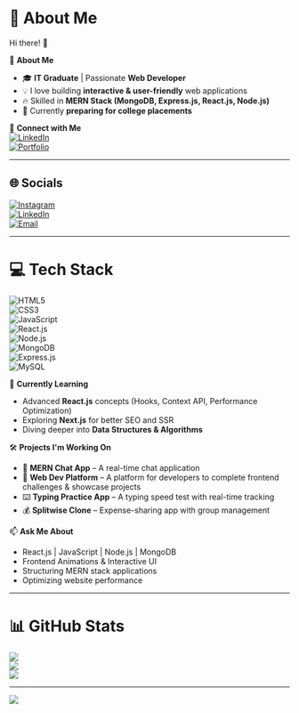 # 💫 About Me  
Hi there! 👋  

🚀 **About Me**  
- 🎓 **IT Graduate** | Passionate **Web Developer**  
- 💡 I love building **interactive & user-friendly** web applications  
- 🔥 Skilled in **MERN Stack (MongoDB, Express.js, React.js, Node.js)**  
- 🎯 Currently **preparing for college placements**  


🔗 **Connect with Me**  
[![LinkedIn](https://img.shields.io/badge/LinkedIn-Profile-blue?style=flat&logo=linkedin)](https://www.linkedin.com/in/kiishan-prajapati/)  
[![Portfolio](https://img.shields.io/badge/Portfolio-%23000000.svg?style=flat&logo=firefox&logoColor=white)](https://kishandhaval.github.io/kishan-portfolio/)  

---

## 🌐 Socials  
[![Instagram](https://img.shields.io/badge/Instagram-%23E4405F.svg?logo=Instagram&logoColor=white)](https://instagram.com/_kiishan_)  
[![LinkedIn](https://img.shields.io/badge/LinkedIn-%230077B5.svg?logo=linkedin&logoColor=white)](https://linkedin.com/in/kiishan-prajapati)  
[![Email](https://img.shields.io/badge/Email-D14836?logo=gmail&logoColor=white)](mailto:kmprajapati1910@gmail.com)  

---

# 💻 Tech Stack  
![HTML5](https://img.shields.io/badge/html5-%23E34F26.svg?style=for-the-badge&logo=html5&logoColor=white)  
![CSS3](https://img.shields.io/badge/css3-%231572B6.svg?style=for-the-badge&logo=css3&logoColor=white)  
![JavaScript](https://img.shields.io/badge/javascript-%23F7DF1E.svg?style=for-the-badge&logo=javascript&logoColor=black)  
![React.js](https://img.shields.io/badge/react-%2361DAFB.svg?style=for-the-badge&logo=react&logoColor=white)  
![Node.js](https://img.shields.io/badge/node.js-6DA55F?style=for-the-badge&logo=node.js&logoColor=white)  
![MongoDB](https://img.shields.io/badge/MongoDB-%234ea94b.svg?style=for-the-badge&logo=mongodb&logoColor=white)  
![Express.js](https://img.shields.io/badge/express.js-%23404d59.svg?style=for-the-badge&logo=express&logoColor=%2361DAFB)  
![MySQL](https://img.shields.io/badge/mysql-4479A1.svg?style=for-the-badge&logo=mysql&logoColor=white)  



🌱 **Currently Learning**  
- Advanced **React.js** concepts (Hooks, Context API, Performance Optimization)  
- Exploring **Next.js** for better SEO and SSR  
- Diving deeper into **Data Structures & Algorithms**  

🛠️ **Projects I'm Working On**  
- 💬 **MERN Chat App** – A real-time chat application  
- 🎨 **Web Dev Platform** – A platform for developers to complete frontend challenges & showcase projects  
- ⌨️ **Typing Practice App** – A typing speed test with real-time tracking  
- 💰 **Splitwise Clone** – Expense-sharing app with group management  

📫 **Ask Me About**  
- React.js | JavaScript | Node.js | MongoDB  
- Frontend Animations & Interactive UI  
- Structuring MERN stack applications  
- Optimizing website performance  
---

# 📊 GitHub Stats  
![](https://github-readme-stats.vercel.app/api?username=KishanDhaval&theme=dark&hide_border=false&include_all_commits=false&count_private=false)  
![](https://github-readme-streak-stats.herokuapp.com/?user=KishanDhaval&theme=dark&hide_border=false)  
![](https://github-readme-stats.vercel.app/api/top-langs/?username=KishanDhaval&theme=dark&hide_border=false&include_all_commits=false&count_private=false&layout=compact)  

---

[![](https://visitcount.itsvg.in/api?id=KishanDhaval&icon=0&color=0)](https://visitcount.itsvg.in)  
